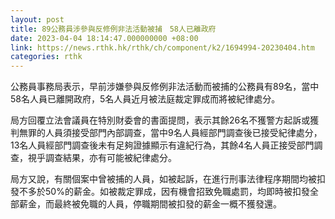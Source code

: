 ```yaml
---
layout: post
title: 89公務員涉參與反修例非法活動被捕　58人已離政府
date: 2023-04-04 18:14:47.000000000 +08:00
link: https://news.rthk.hk/rthk/ch/component/k2/1694994-20230404.htm
categories: rthk
---
```


公務員事務局表示，早前涉嫌參與反修例非法活動而被捕的公務員有89名，當中58名人員已離開政府，5名人員近月被法庭裁定罪成而將被紀律處分。

局方回覆立法會議員在特別財委會的書面提問，表示其餘26名不獲警方起訴或獲判無罪的人員須接受部門內部調查，當中9名人員經部門調查後已接受紀律處分，13名人員經部門調查後未有足夠證據顯示有違紀行為，其餘4名人員正接受部門調查，視乎調查結果，亦有可能被紀律處分。

局方又說，有關個案中曾被捕的人員，如被起訴，在進行刑事法律程序期間均被扣發不多於50%的薪金。如被裁定罪成，因有機會招致免職處罰，均即時被扣發全部薪金，而最終被免職的人員，停職期間被扣發的薪金一概不獲發還。
